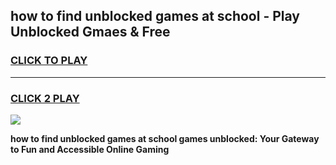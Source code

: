 
## how to find unblocked games at school - Play Unblocked Gmaes & Free
<h3>
<a href="https://premium.freeplayer.one?title=how_to_find_unblocked_games_at_school&ref=19F">CLICK TO PLAY</a></h3>
<hr>

<h3>
<a href="https://premium.freeplayer.one?title=how_to_find_unblocked_games_at_school&ref=19F">CLICK 2 PLAY</a>
  
</h3>

<a href="https://premium.freeplayer.one?title=how_to_find_unblocked_games_at_school&ref=19F/"><img src="https://clearcache.store/games.png"></a>


**how to find unblocked games at school games unblocked: Your Gateway to Fun and Accessible Online Gaming**

